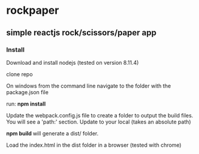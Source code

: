 # rockpaper
<h2>simple reactjs rock/scissors/paper app</h2>

<h3> Install </h3>
Download and install nodejs (tested on version 8.11.4)

clone repo

On windows from the command line navigate to the folder with the package.json file

run: <b>npm install </b>

Update the webpack.config.js file to create a folder to output the build files.  You will see a 'path:' section.  Update to your local (takes an absolute path)

<b> npm build </b> will generate a dist/ folder.  

Load the index.html in the dist folder in a browser (tested with chrome)
